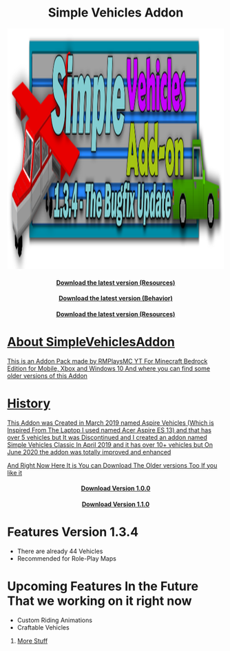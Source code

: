 <h1 align="center">Simple Vehicles Addon</h1>
<p align="center">
  <img width="2448" height="559" src="https://github.com/RMPlaysMCYT/SimpleVehiclesAddon/raw/main/images/Title_v2.png">
  </a>
</p>

<div>
  <a href="https://link-to.net/117519/SimpleVehiclesv134Res">
    <h4 align="center">Download the latest version (Resources)</h4>
  <a href="https://link-to.net/117519/SimpleVehiclesv134Beh">
    <h4 align="center">Download the latest version (Behavior)</h4>
  </a>
  <a href=file:///C:/Users/User/Documents/GitHub/SimpleVehiclesAddon/webpages/downloads.html#Link>
    <h4 align="center">Download the latest version (Resources)</h4>  
</div>


# About SimpleVehiclesAddon
This is an Addon Pack made by RMPlaysMC YT For Minecraft Bedrock Edition for Mobile, Xbox and Windows 10
And where you can find some older versions of this Addon


# History
This Addon was Created in March 2019 named Aspire Vehicles (Which is Inspired From The Laptop I used named Acer Aspire ES 13) and that has over 5 vehicles but It was Discontinued and I created an addon named Simple Vehicles Classic In April 2019 and it has over 10+ vehicles but On June 2020 the addon was totally improved and enhanced

And Right Now Here It is You can Download The Older versions Too If you like it

<div>
  <a href="https://up-to-down.net/117519/SimpleVehicles">
    <h4 align="center">Download Version 1.0.0 </h4>
  </a>
  <a href="https://up-to-down.net/117519/SimVeh110">
    <h4 align="center">Download Version 1.1.0</h4>
  </a>
</div>

# Features Version 1.3.4
- There are already 44 Vehicles 
- Recommended for Role-Play Maps

# Upcoming Features In the Future That we working on it right now
- Custom Riding Animations
- Craftable Vehicles

<ol>
<li><a href="https://mcpedl.com/user/ronnel-mitra/">More Stuff</a>
<ol>